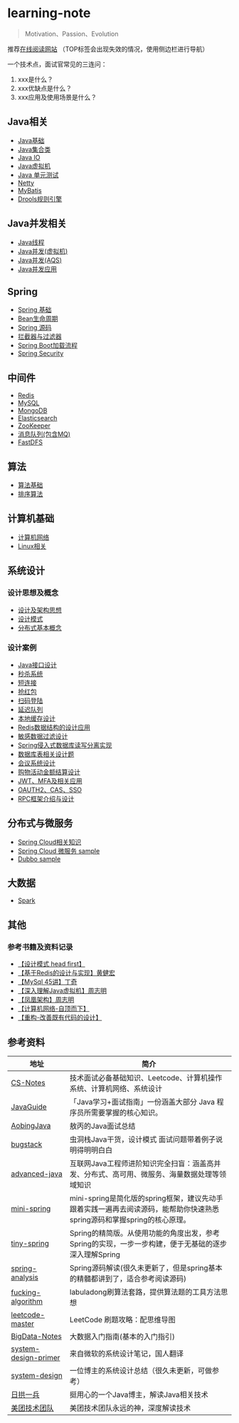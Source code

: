# learning-note
> Motivation、Passion、Evolution

推荐[在线阅读网站](https://rbmon.gitee.io/learning-note/#/)
（TOP标签会出现失效的情况，使用侧边栏进行导航）

一个技术点，面试官常见的三连问：
1. xxx是什么？
2. xxx优缺点是什么？
3. xxx应用及使用场景是什么？

## Java相关
- [Java基础](/src/main/java/com/toc/JAVA_BASE.md)
- [Java集合类](/src/main/java/com/toc/COLLECTION.md)
- [Java IO](/src/main/java/com/toc/JAVA_IO.md)
- [Java虚拟机](/src/main/java/com/toc/JVM.md)
- [Java 单元测试](/src/main/java/com/toc/UNIT_TEST.md)
- [Netty](/src/main/java/com/toc/NETTY.md)
- [MyBatis](/src/main/java/com/toc/MYBATIS.md)
- [Drools规则引擎](/src/main/java/com/toc/RULE_ENGINE.md)

## Java并发相关
- [Java线程](/src/main/java/com/toc/THREAD.md)
- [Java并发(虚拟机)](/src/main/java/com/toc/CONCURRENT.md)
- [Java并发(AQS)](/src/main/java/com/toc/CONCURRENTTOOL.md)
- [Java并发应用](/src/main/java/com/toc/CONCURRENT_APPLICATION.md)

## Spring
- [Spring 基础](/src/main/java/com/toc/SPRING.md)
- [Bean生命周期](/src/main/java/com/toc/LIFECYCLE.md)
- [Spring 源码](/src/main/java/com/toc/SOURCECODE.md)
- [拦截器与过滤器](/src/main/java/com/toc/FILTERANDINTERCEPTOR.md)
- [Spring Boot加载流程](/src/main/java/com/toc/SPRINGBOOT.md)
- [Spring Security](/src/main/java/com/toc/SPRING-SECURITY.md)

## 中间件
- [Redis](/src/main/java/com/toc/REDIS.md)
- [MySQL](/src/main/java/com/toc/MYSQL.md) 
- [MongoDB](/src/main/java/com/toc/MONGODB.md)
- [Elasticsearch](/src/main/java/com/toc/ES.md)
- [ZooKeeper](/src/main/java/com/toc/ZOOKEEPER.md)
- [消息队列(包含MQ)](/src/main/java/com/toc/MESSAGEQUEUE.md)
- [FastDFS](/src/main/java/com/toc/FASTDFS.md)

## 算法
- [算法基础](/src/main/java/com/toc/ALGORITHM.md)
- [排序算法](/src/main/java/com/toc/SORT_ALGORITHM.md)

## 计算机基础
- [计算机网络](/src/main/java/com/toc/NETWORK.md)
- [Linux相关](/src/main/java/com/toc/LINUX.md)

## 系统设计
### 设计思想及概念
- [设计及架构思想](/src/main/java/com/toc/SYSTEM-DESIGN.md)
- [设计模式](/src/main/java/com/toc/CODEDESIGN_BOOK.md)
- [分布式基本概念](/src/main/java/com/toc/DISTRIBUTED-SYSTEM.md)

### 设计案例
- [Java接口设计](/src/main/java/com/toc/INTERFACE_DESIGN.md)
- [秒杀系统](/src/main/java/com/toc/SECONDS_KILL_DESIGN.md)
- [短连接](/src/main/java/com/toc/TINYURL.md)
- [抢红包](/src/main/java/com/toc/SECONDKILL_REDPACKAGE.md)
- [扫码登陆](/src/main/java/com/toc/SCAN_LOGIN.md)
- [延迟队列](/src/main/java/com/toc/DELAYQUEUE_DESIGN.md)
- [本地缓存设计](/src/main/java/com/toc/LOCALCACHE.md)
- [Redis数据结构的设计应用](/src/main/java/com/toc/REDIS_APPLICATION.md)
- [敏感数据过滤设计](/src/main/java/com/toc/SENSITIVE_FILTER.md)
- [Spring侵入式数据库读写分离实现](/src/main/java/com/toc/READ_WRITE_DB.md)
- [数据库表相关设计题](/src/main/java/com/toc/TABLE_DESIGN.md)
- [会议系统设计](/src/main/java/com/toc/MEETING_DESIGN.md)
- [购物活动金额结算设计](/src/main/java/com/toc/SHOPPING_SETTLEMENT.md)
- [JWT、MFA及相关应用](/src/main/java/com/toc/JWT_APPLICATION.md)
- [OAUTH2、CAS、SSO](/src/main/java/com/toc/OAUTH2_CAS_SSO.md)
- [RPC框架介绍与设计](/src/main/java/com/toc/RPC_DESIGN.md)

## 分布式与微服务
- [Spring Cloud相关知识](/src/main/java/com/toc/SPRING-CLOUD.md)
- [Spring Cloud 微服务 sample](https://github.com/rbmonster/sanwu-microservice)
- [Dubbo sample](https://github.com/rbmonster/sanwu-dubbo-demo)

## 大数据
- [Spark](/src/main/java/com/toc/SPARK.md)

## 其他
### 参考书籍及资料记录
- [【设计模式 head first】](/src/main/java/com/toc/CODEDESIGN_BOOK.md)
- [【基于Redis的设计与实现】黄健宏](/src/main/java/com/toc/REDIS_BOOK.md)
- [【MySql 45讲】丁奇](/src/main/java/com/toc/MYSQL_BOOK.md)
- [【深入理解Java虚拟机】周志明](/src/main/java/com/toc/JVM_BOOK.md)
- [【凤凰架构】周志明](https://icyfenix.cn/summary/)
- [【计算机网络-自顶而下】](src/main/java/com/toc/NETWORK_BOOK.md)
- [【重构-改善既有代码的设计】](src/main/java/com/toc/REFACTOR_BOOK.md)

## 参考资料
| 地址 | 简介 |
| --- | --- |
| [CS-Notes](https://github.com/CyC2018/CS-Notes) | 技术面试必备基础知识、Leetcode、计算机操作系统、计算机网络、系统设计 |
| [JavaGuide](https://github.com/Snailclimb/JavaGuide)| 「Java学习+面试指南」一份涵盖大部分 Java 程序员所需要掌握的核心知识。 |
| [AobingJava](https://github.com/AobingJava/JavaFamily) | 敖丙的Java面试总结 |
| [bugstack](https://bugstack.cn/) | 虫洞栈Java干货，设计模式 面试问题带着例子说明得明明白白 |
| [advanced-java](https://github.com/doocs/advanced-java) | 互联网Java工程师进阶知识完全扫盲：涵盖高并发、分布式、高可用、微服务、海量数据处理等领域知识 |
| [mini-spring](https://github.com/DerekYRC/mini-spring) | mini-spring是简化版的spring框架，建议先动手跟着实践一遍再去阅读源码，能帮助你快速熟悉spring源码和掌握spring的核心原理。|
| [tiny-spring](https://github.com/code4craft/tiny-spring)| Spring的精简版。从使用功能的角度出发，参考Spring的实现，一步一步构建，便于无基础的逐步深入理解Spring|
| [spring-analysis](https://github.com/seaswalker/spring-analysis) | Spring源码解读(很久未更新了，但是spring基本的精髓都讲到了，适合参考阅读源码) |
| [fucking-algorithm](https://github.com/labuladong/fucking-algorithm) | labuladong刷算法套路，提供算法题的工具方法思想 |
| [leetcode-master](https://github.com/youngyangyang04/leetcode-master) | LeetCode 刷题攻略：配思维导图 |
| [BigData-Notes](https://github.com/heibaiying/BigData-Notes) | 大数据入门指南(基本的入门指引) |
| [system-design-primer](https://github.com/donnemartin/system-design-primer/blob/master/README-zh-Hans.md) | 来自微软的系统设计笔记，国人翻译 |
| [system-design](https://github.com/soulmachine/system-design/blob/master/cn/SUMMARY.md) | 一位博主的系统设计总结（很久未更新，可做参考） |
| [日拱一兵](https://dayarch.top/) | 挺用心的一个Java博主，解读Java相关技术 |
| [美团技术团队](https://tech.meituan.com/) | 美团技术团队永远的神，深度解读技术 |
